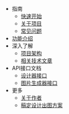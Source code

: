 * 指南
    * [快速开始](articles/1689319644311.md)
    * [关于项目](articles/1689319986889.md)
    * [常见问题](articles/1689323321667.md)
* [功能介绍](articles/1690340329464.md)
* 深入了解
    * [项目架构](articles/1689321259854.md)
    * [相关技术文章](articles/1689321018561.md)
* API接口文档
    * [设计器接口](https://xp.palxp.com/apidoc/index.html)
    * [图片生成器接口](https://xp.palxp.com/apidoc/screenshot.html)
* 更多
    * [关于作者](https://book.palxp.com/)
    * [稿定设计出图方案](articles/1689320598619.md)
